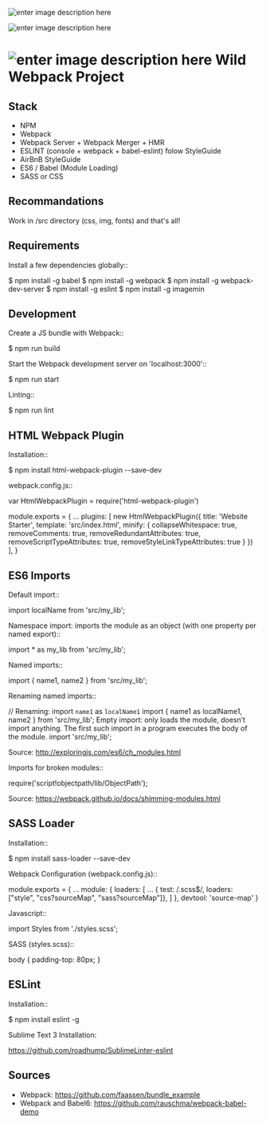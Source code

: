 ![enter image description here](https://cloudinary-a.akamaihd.net/bountysource/image/gravatar/d_noaoqqwxegvmulwus0un.png,c_pad,w_200,h_200,b_white/8e13067d3e8d41672ae8fbd5637d836a)

![enter image description here](http://egorsmirnov.me/images/posts/js.png)

![enter image description here](http://www.blogdev.fr/images/logo/sass.png)
Wild Webpack Project
=======================

Stack
-----

- NPM
- Webpack
- Webpack Server + Webpack Merger + HMR
- ESLINT (console + webpack + babel-eslint) folow StyleGuide
- AirBnB StyleGuide
- ES6 / Babel (Module Loading)
- SASS or CSS


Recommandations
------------

Work in /src directory (css, img, fonts) and that's all!

Requirements
------------

Install a few dependencies globally::

  $ npm install -g babel
  $ npm install -g webpack
  $ npm install -g webpack-dev-server
  $ npm install -g eslint
  $ npm install -g imagemin


Development
-----------

Create a JS bundle with Webpack::

  $ npm run build

Start the Webpack development server on 'localhost:3000'::

  $ npm run start


Linting::

  $ npm run lint


HTML Webpack Plugin
-------------------

Installation::

  $ npm install html-webpack-plugin --save-dev

webpack.config.js::

  var HtmlWebpackPlugin = require('html-webpack-plugin')

  module.exports = {
    ...
    plugins: [
      new HtmlWebpackPlugin({
        title: 'Website Starter',
        template: 'src/index.html',
        minify: {
          collapseWhitespace: true,
          removeComments: true,
          removeRedundantAttributes: true,
          removeScriptTypeAttributes: true,
          removeStyleLinkTypeAttributes: true
        }
      })
    ],
  }


ES6 Imports
------------

Default import::

  import localName from 'src/my_lib';

Namespace import: imports the module as an object (with one property per named export)::

  import * as my_lib from 'src/my_lib';

Named imports::

  import { name1, name2 } from 'src/my_lib';

Renaming named imports::

  // Renaming: import `name1` as `localName1`
  import { name1 as localName1, name2 } from 'src/my_lib';
Empty import: only loads the module, doesn’t import anything. The first such import in a program executes the body of the module.
  import 'src/my_lib';

Source: http://exploringjs.com/es6/ch_modules.html

Imports for broken modules::

  require('script!objectpath/lib/ObjectPath');

Source: https://webpack.github.io/docs/shimming-modules.html


SASS Loader
-----------

Installation::

  $ npm install sass-loader --save-dev

Webpack Configuration (webpack.config.js)::

  module.exports = {
    ...
    module: {
      loaders: [
        ...
        { test: /\.scss$/, loaders: ["style", "css?sourceMap", "sass?sourceMap"]},
      ]
    },
    devtool: 'source-map'
  }

Javascript::

  import Styles from './styles.scss';

SASS (styles.scss)::

  body {
      padding-top: 80px;
  }



ESLint
------

Installation::

  $ npm install eslint -g

Sublime Text 3 Installation:

https://github.com/roadhump/SublimeLinter-eslint

Sources
-------

- Webpack: https://github.com/faassen/bundle_example
- Webpack and Babel6: https://github.com/rauschma/webpack-babel-demo

